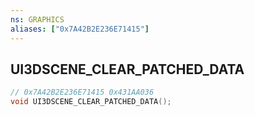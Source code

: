 ```yaml
---
ns: GRAPHICS
aliases: ["0x7A42B2E236E71415"]
---
```

## UI3DSCENE_CLEAR_PATCHED_DATA

```c
// 0x7A42B2E236E71415 0x431AA036
void UI3DSCENE_CLEAR_PATCHED_DATA();
```
